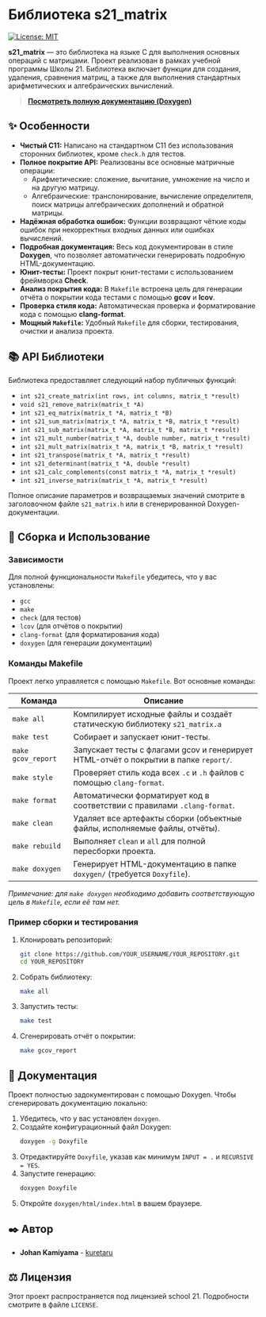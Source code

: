 # Библиотека s21_matrix

[![License: MIT](https://img.shields.io/badge/License-MIT-yellow.svg)](https://opensource.org/licenses/MIT)

**s21_matrix** — это библиотека на языке C для выполнения основных операций с матрицами. Проект реализован в рамках учебной программы Школы 21. Библиотека включает функции для создания, удаления, сравнения матриц, а также для выполнения стандартных арифметических и алгебраических вычислений.

> **[Посмотреть полную документацию (Doxygen)](https://Klaterrr.github.io/s21_matrix/)**

## ✨ Особенности

- **Чистый C11:** Написано на стандартном C11 без использования сторонних библиотек, кроме `check.h` для тестов.
- **Полное покрытие API:** Реализованы все основные матричные операции:
  - Арифметические: сложение, вычитание, умножение на число и на другую матрицу.
  - Алгебраические: транспонирование, вычисление определителя, поиск матрицы алгебраических дополнений и обратной матрицы.
- **Надёжная обработка ошибок:** Функции возвращают чёткие коды ошибок при некорректных входных данных или ошибках вычислений.
- **Подробная документация:** Весь код документирован в стиле **Doxygen**, что позволяет автоматически генерировать подробную HTML-документацию.
- **Юнит-тесты:** Проект покрыт юнит-тестами с использованием фреймворка **Check**.
- **Анализ покрытия кода:** В `Makefile` встроена цель для генерации отчёта о покрытии кода тестами с помощью **gcov** и **lcov**.
- **Проверка стиля кода:** Автоматическая проверка и форматирование кода с помощью **clang-format**.
- **Мощный `Makefile`:** Удобный `Makefile` для сборки, тестирования, очистки и анализа проекта.

## 📚 API Библиотеки

Библиотека предоставляет следующий набор публичных функций:

- `int s21_create_matrix(int rows, int columns, matrix_t *result)`
- `void s21_remove_matrix(matrix_t *A)`
- `int s21_eq_matrix(matrix_t *A, matrix_t *B)`
- `int s21_sum_matrix(matrix_t *A, matrix_t *B, matrix_t *result)`
- `int s21_sub_matrix(matrix_t *A, matrix_t *B, matrix_t *result)`
- `int s21_mult_number(matrix_t *A, double number, matrix_t *result)`
- `int s21_mult_matrix(matrix_t *A, matrix_t *B, matrix_t *result)`
- `int s21_transpose(matrix_t *A, matrix_t *result)`
- `int s21_determinant(matrix_t *A, double *result)`
- `int s21_calc_complements(const matrix_t *A, matrix_t *result)`
- `int s21_inverse_matrix(matrix_t *A, matrix_t *result)`

Полное описание параметров и возвращаемых значений смотрите в заголовочном файле `s21_matrix.h` или в сгенерированной Doxygen-документации.

## 🚀 Сборка и Использование

### Зависимости
Для полной функциональности `Makefile` убедитесь, что у вас установлены:
- `gcc`
- `make`
- `check` (для тестов)
- `lcov` (для отчётов о покрытии)
- `clang-format` (для форматирования кода)
- `doxygen` (для генерации документации)

### Команды Makefile

Проект легко управляется с помощью `Makefile`. Вот основные команды:

| Команда           | Описание                                                                  |
|-------------------|---------------------------------------------------------------------------|
| `make all`        | Компилирует исходные файлы и создаёт статическую библиотеку `s21_matrix.a` |
| `make test`       | Собирает и запускает юнит-тесты.                                          |
| `make gcov_report`| Запускает тесты с флагами gcov и генерирует HTML-отчёт о покрытии в папке `report/`. |
| `make style`      | Проверяет стиль кода всех `.c` и `.h` файлов с помощью `clang-format`.     |
| `make format`     | Автоматически форматирует код в соответствии с правилами `.clang-format`.  |
| `make clean`      | Удаляет все артефакты сборки (объектные файлы, исполняемые файлы, отчёты). |
| `make rebuild`    | Выполняет `clean` и `all` для полной пересборки проекта.                  |
| `make doxygen`    | Генерирует HTML-документацию в папке `doxygen/` (требуется `Doxyfile`).     |

*Примечание: для `make doxygen` необходимо добавить соответствующую цель в `Makefile`, если её там нет.*

### Пример сборки и тестирования

1. Клонировать репозиторий:
   ```bash
   git clone https://github.com/YOUR_USERNAME/YOUR_REPOSITORY.git
   cd YOUR_REPOSITORY
   ```
2. Собрать библиотеку:
   ```bash
   make all
   ```
3. Запустить тесты:
   ```bash
   make test
   ```
4. Сгенерировать отчёт о покрытии:
   ```bash
   make gcov_report
   ```

## 📄 Документация

Проект полностью задокументирован с помощью Doxygen. Чтобы сгенерировать документацию локально:

1.  Убедитесь, что у вас установлен `doxygen`.
2.  Создайте конфигурационный файл Doxygen:
    ```bash
    doxygen -g Doxyfile
    ```
3.  Отредактируйте `Doxyfile`, указав как минимум `INPUT = .` и `RECURSIVE = YES`.
4.  Запустите генерацию:
    ```bash
    doxygen Doxyfile
    ```
5.  Откройте `doxygen/html/index.html` в вашем браузере.

## ✒️ Автор

*   **Johan Kamiyama** - [kuretaru](https://github.com/kuretaru)

## ⚖️ Лицензия

Этот проект распространяется под лицензией school 21. Подробности смотрите в файле `LICENSE`.
